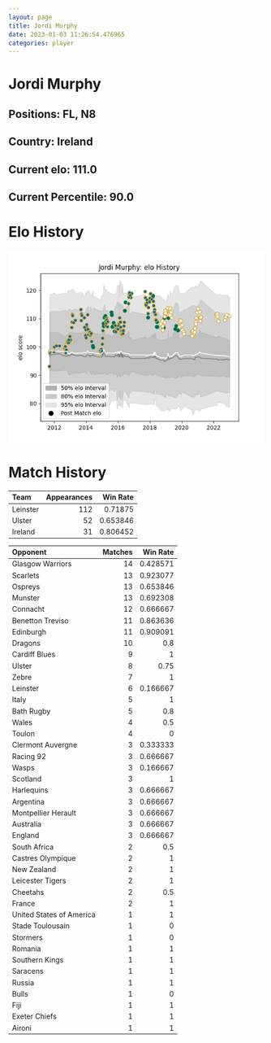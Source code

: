 ```yaml
---  
layout: page  
title: Jordi Murphy  
date: 2023-01-03 11:26:54.476965  
categories: player  
---
```

# Jordi Murphy

## Positions: FL, N8

## Country: Ireland

## Current elo: 111.0

## Current Percentile: 90.0

# Elo History


![elo history](history_JordiMurphy.png)
# Match History


| Team     |   Appearances |   Win Rate |
|:---------|--------------:|-----------:|
| Leinster |           112 |   0.71875  |
| Ulster   |            52 |   0.653846 |
| Ireland  |            31 |   0.806452 |

| Opponent                 |   Matches |   Win Rate |
|:-------------------------|----------:|-----------:|
| Glasgow Warriors         |        14 |   0.428571 |
| Scarlets                 |        13 |   0.923077 |
| Ospreys                  |        13 |   0.653846 |
| Munster                  |        13 |   0.692308 |
| Connacht                 |        12 |   0.666667 |
| Benetton Treviso         |        11 |   0.863636 |
| Edinburgh                |        11 |   0.909091 |
| Dragons                  |        10 |   0.8      |
| Cardiff Blues            |         9 |   1        |
| Ulster                   |         8 |   0.75     |
| Zebre                    |         7 |   1        |
| Leinster                 |         6 |   0.166667 |
| Italy                    |         5 |   1        |
| Bath Rugby               |         5 |   0.8      |
| Wales                    |         4 |   0.5      |
| Toulon                   |         4 |   0        |
| Clermont Auvergne        |         3 |   0.333333 |
| Racing 92                |         3 |   0.666667 |
| Wasps                    |         3 |   0.166667 |
| Scotland                 |         3 |   1        |
| Harlequins               |         3 |   0.666667 |
| Argentina                |         3 |   0.666667 |
| Montpellier Herault      |         3 |   0.666667 |
| Australia                |         3 |   0.666667 |
| England                  |         3 |   0.666667 |
| South Africa             |         2 |   0.5      |
| Castres Olympique        |         2 |   1        |
| New Zealand              |         2 |   1        |
| Leicester Tigers         |         2 |   1        |
| Cheetahs                 |         2 |   0.5      |
| France                   |         2 |   1        |
| United States of America |         1 |   1        |
| Stade Toulousain         |         1 |   0        |
| Stormers                 |         1 |   0        |
| Romania                  |         1 |   1        |
| Southern Kings           |         1 |   1        |
| Saracens                 |         1 |   1        |
| Russia                   |         1 |   1        |
| Bulls                    |         1 |   0        |
| Fiji                     |         1 |   1        |
| Exeter Chiefs            |         1 |   1        |
| Aironi                   |         1 |   1        |